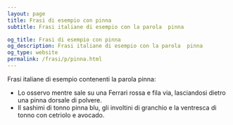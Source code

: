 ```yaml
---
layout: page
title: Frasi di esempio con pinna 
subtitle: Frasi italiane di esempio con la parola  pinna

og_title: Frasi di esempio con pinna 
og_description: Frasi italiane di esempio con la parola  pinna
og_type: website
permalink: /frasi/p/pinna.html
---
```


Frasi italiane di esempio contenenti la parola pinna:


- Lo osservo mentre sale su una Ferrari rossa e fila via, lasciandosi dietro una pinna dorsale di polvere.
- Il sashimi di tonno pinna blu, gli involtini di granchio e la ventresca di tonno con cetriolo e avocado.
